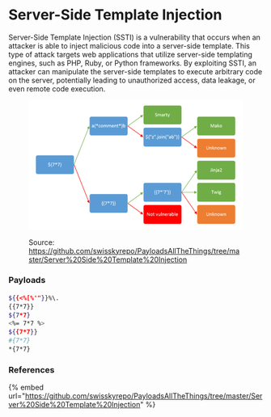 # Server-Side Template Injection

Server-Side Template Injection (SSTI) is a vulnerability that occurs when an attacker is able to inject malicious code into a server-side template. This type of attack targets web applications that utilize server-side templating engines, such as PHP, Ruby, or Python frameworks. By exploiting SSTI, an attacker can manipulate the server-side templates to execute arbitrary code on the server, potentially leading to unauthorized access, data leakage, or even remote code execution.

<figure><img src="../../../.gitbook/assets/image.png" alt=""><figcaption><p>Source: <a href="https://github.com/swisskyrepo/PayloadsAllTheThings/tree/master/Server%20Side%20Template%20Injection">https://github.com/swisskyrepo/PayloadsAllTheThings/tree/master/Server%20Side%20Template%20Injection</a></p></figcaption></figure>

### Payloads

```bash
${{<%[%'"}}%\.
{{7*7}}
${7*7}
<%= 7*7 %>
${{7*7}}
#{7*7}
*{7*7}
```

### References

{% embed url="https://github.com/swisskyrepo/PayloadsAllTheThings/tree/master/Server%20Side%20Template%20Injection" %}
